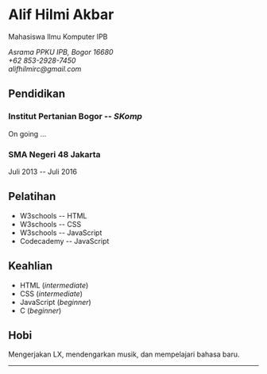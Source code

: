 # Alif Hilmi Akbar

Mahasiswa Ilmu Komputer IPB

_Asrama PPKU IPB, Bogor 16680_  
_+62 853-2928-7450_  
_alifhilmirc@gmail.com_

## Pendidikan

### Institut Pertanian Bogor -- _SKomp_

On going ...

### SMA Negeri 48 Jakarta

Juli 2013 -- Juli 2016

## Pelatihan

- W3schools -- HTML
- W3schools -- CSS
- W3schools -- JavaScript
- Codecademy -- JavaScript

## Keahlian

- HTML (_intermediate_)
- CSS (_intermediate_)
- JavaScript (_beginner_)
- C (_beginner_)

## Hobi

Mengerjakan LX, mendengarkan musik, dan mempelajari bahasa baru.

<hr/>
